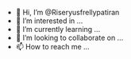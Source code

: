 - 👋 Hi, I’m @Riseryusfrellypatiran
- 👀 I’m interested in ...
- 🌱 I’m currently learning ...
- 💞️ I’m looking to collaborate on ...
- 📫 How to reach me ...

<!---
Riseryusfrellypatiran/Riseryusfrellypatiran is a ✨ special ✨ repository because its `README.md` (this file) appears on your GitHub profile.
You can click the Preview link to take a look at your changes.
--->
